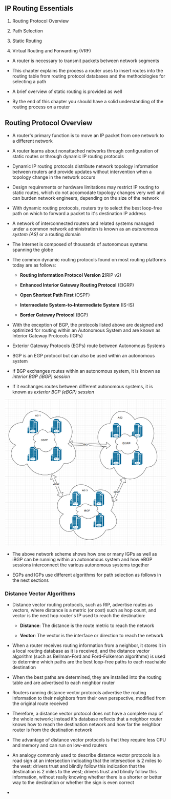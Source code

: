 ## IP Routing Essentials

1. Routing Protocol Overview

2. Path Selection

3. Static Routing

4. Virtual Routing and Forwarding (VRF)

- A router is necessary to transmit packets between network segments

- This chapter explains the process a router uses to insert routes into the routing table from routing protocol databases and the methodologies for selecting a path

- A brief overview of static routing is provided as well

- By the end of this chapter you should have a solid understanding of the routing process on a router

## Routing Protocol Overview

- A router's primary function is to move an IP packet from one network to a different network

- A router learns about nonattached networks through configuration of static routes or through dynamic IP routing protocols

- Dynamic IP routing protocols distribute network topology information between routers and provide updates without intervention when a topology change in the network occurs

- Design requirements or hardware limitations may restrict IP routing to static routes, which do not accomodate topology changes very well and can burden network engineers, depending on the size of the network

- With dynamic routing protocols, routers try to select the best loop-free path on which to forward a packet to it's destination IP address

- A network of interconnected routers and related systems managed under a common network administration is known as an *autonomous system (AS)* or a routing domain

- The Internet is composed of thousands of autonomous systems spanning the globe

- The common dynamic routing protocols found on most routing platforms today are as follows:

    - **Routing Information Protocol Version 2**(RIP v2)

    - **Enhanced Interior Gateway Routing Protocol** (EIGRP)

    - **Open Shortest Path First** (OSPF)

    - **Intermediate System-to-Intermediate System** (IS-IS)

    - **Border Gateway Protocol** (BGP)

- With the exception of BGP, the protocols listed above are designed and optimized for routing within an Autonomous System and are known as Interior Gateway Protocols (IGPs)

- Exterior Gateway Protocols (EGPs) route between Autonomous Systems

- BGP is an EGP protocol but can also be used within an autonomous system

- If BGP exchanges routes within an autonomous system, it is known as *interior BGP (iBGP) session*

- If it exchanges routes between different autonomous systems, it is known as *exterior BGP (eBGP) session*

![BGP-iBGP-eBGP](./BGP-eBGP-iBGP.png)

- The above network scheme shows how one or many IGPs as well as iBGP can be running within an autonomous system and how eBGP sessions interconnect the various autonomous systems together

- EGPs and IGPs use different algorithms for path selection as follows in the next sections

### Distance Vector Algorithms

- Distance vector routing protocols, such as RIP, advertise routes as vectors, where distance is a metric (or cost) such as hop count, and vector is the next hop router's IP used to reach the destination:

    - **Distance**: The distance is the route metric to reach the network

    - **Vector**: The vector is the interface or direction to reach the network

- When a router receives routing information from a neighbor, it stores it in a local routing database as it is received, and the distance vector algorithm (such as Bellman-Ford and Ford-Fulkerson algorithms) is used to determine which paths are the best loop-free paths to each reachable destination

- When the best paths are determined, they are installed into the routing table and are advertised to each neighbor router

- Routers running distance vector protocols advertise the routing information to their neighbors from their own perspective, modified from the original route received

- Therefore, a distance vector protocol does not have a complete map of the whole network; instead it's database reflects that a neighbor router knows how to reach the destination network and how far the neighbor router is from the destination network

- The advantage of distance vector protocols is that they require less CPU and memory and can run on low-end routers

- An analogy commonly used to describe distance vector protocols is a road sign at an intersection indicating that the intersection is 2 miles to the west; drivers trust and blindly follow this indication that the destination is 2 miles to the west; drivers trust and blindly follow this information, without really knowing whether there is a shorter or better way to the destination or whether the sign is even correct

- 

